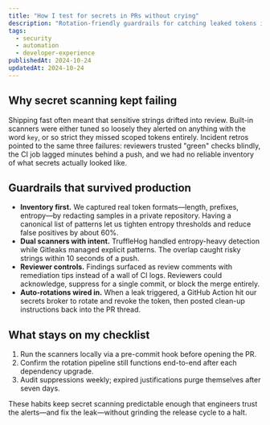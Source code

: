 ```yaml
---
title: "How I test for secrets in PRs without crying"
description: "Rotation-friendly guardrails for catching leaked tokens in pull requests without burying reviewers in noise."
tags:
  - security
  - automation
  - developer-experience
publishedAt: 2024-10-24
updatedAt: 2024-10-24
---
```


## Why secret scanning kept failing

Shipping fast often meant that sensitive strings drifted into review. Built-in scanners were either tuned so loosely they alerted on
anything with the word `key`, or so strict they missed scoped tokens entirely. Incident retros pointed to the same three
failures: reviewers trusted "green" checks blindly, the CI job lagged minutes behind a push, and we had no reliable inventory of
what secrets actually looked like.

## Guardrails that survived production

- **Inventory first.** We captured real token formats—length, prefixes, entropy—by redacting samples in a private repository.
  Having a canonical list of patterns let us tighten entropy thresholds and reduce false positives by about 60%.
- **Dual scanners with intent.** TruffleHog handled entropy-heavy detection while Gitleaks managed explicit patterns. The
  overlap caught risky strings within 10 seconds of a push.
- **Reviewer controls.** Findings surfaced as review comments with remediation tips instead of a wall of CI logs. Reviewers could
  acknowledge, suppress for a single commit, or block the merge entirely.
- **Auto-rotations wired in.** When a leak triggered, a GitHub Action hit our secrets broker to rotate and revoke the token, then
  posted clean-up instructions back into the PR thread.

## What stays on my checklist

1. Run the scanners locally via a pre-commit hook before opening the PR.
2. Confirm the rotation pipeline still functions end-to-end after each dependency upgrade.
3. Audit suppressions weekly; expired justifications purge themselves after seven days.

These habits keep secret scanning predictable enough that engineers trust the alerts—and fix the leak—without grinding the release
cycle to a halt.
